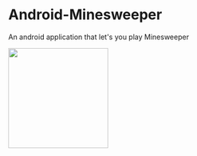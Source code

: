 # Android-Minesweeper
An android application that let's you play Minesweeper

<img src=".minesweeper%20play.png" width="200">

